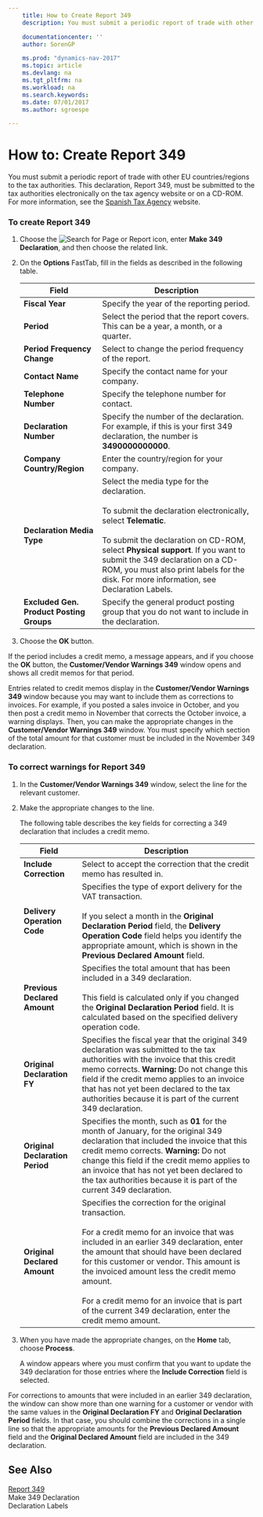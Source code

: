 ```yaml
---
    title: How to Create Report 349
    description: You must submit a periodic report of trade with other EU countries/regions to the tax authorities. This declaration, Report 349, must be submitted to the tax authorities electronically on the tax agency website or on a CD-ROM. For more information, see the [Spanish Tax Agency](http://go.microsoft.com/fwlink/?LinkId=238181) website.

    documentationcenter: ''
    author: SorenGP

    ms.prod: "dynamics-nav-2017"
    ms.topic: article
    ms.devlang: na
    ms.tgt_pltfrm: na
    ms.workload: na
    ms.search.keywords:
    ms.date: 07/01/2017
    ms.author: sgroespe

---
```

# How to: Create Report 349
You must submit a periodic report of trade with other EU countries/regions to the tax authorities. This declaration, Report 349, must be submitted to the tax authorities electronically on the tax agency website or on a CD-ROM. For more information, see the [Spanish Tax Agency](http://go.microsoft.com/fwlink/?LinkId=238181) website.  

### To create Report 349  

1.  Choose the ![Search for Page or Report](media/ui-search/search_small.png "Search for Page or Report icon") icon, enter **Make 349 Declaration**, and then choose the related link.  

2.  On the **Options** FastTab, fill in the fields as described in the following table.  

    |Field|Description|  
    |---------------------------------|---------------------------------------|  
    |**Fiscal Year**|Specify the year of the reporting period.|  
    |**Period**|Select the period that the report covers. This can be a year, a month, or a quarter.|  
    |**Period Frequency Change**|Select to change the period frequency of the report.|  
    |**Contact Name**|Specify the contact name for your company.|  
    |**Telephone Number**|Specify the telephone number for contact.|  
    |**Declaration Number**|Specify the number of the declaration. For example, if this is your first 349 declaration, the number is **3490000000000**.|  
    |**Company Country/Region**|Enter the country/region for your company.|  
    |**Declaration Media Type**|Select the media type for the declaration.<br /><br /> To submit the declaration electronically, select **Telematic**.<br /><br /> To submit the declaration on CD-ROM, select **Physical support**. If you want to submit the 349 declaration on a CD-ROM, you must also print labels for the disk. For more information, see Declaration Labels.|  
    |**Excluded Gen. Product Posting Groups**|Specify the general product posting group that you do not want to include in the declaration.|  

3.  Choose the **OK** button.  

 If the period includes a credit memo, a message appears, and if you choose the **OK** button, the **Customer/Vendor Warnings 349** window opens and shows all credit memos for that period.  

 Entries related to credit memos display in the **Customer/Vendor Warnings 349** window because you may want to include them as corrections to invoices. For example, if you posted a sales invoice in October, and you then post a credit memo in November that corrects the October invoice, a warning displays. Then, you can make the appropriate changes in the **Customer/Vendor Warnings 349** window. You must specify which section of the total amount for that customer must be included in the November 349 declaration.  

### To correct warnings for Report 349  

1.  In the **Customer/Vendor Warnings 349** window, select the line for the relevant customer.  

2.  Make the appropriate changes to the line.  

     The following table describes the key fields for correcting a 349 declaration that includes a credit memo.  

    |Field|Description|  
    |---------------------------------|---------------------------------------|  
    |**Include Correction**|Select to accept the correction that the credit memo has resulted in.|  
    |**Delivery Operation Code**|Specifies the type of export delivery for the VAT transaction.<br /><br /> If you select a month in the **Original Declaration Period** field, the **Delivery Operation Code** field helps you identify the appropriate amount, which is shown in the **Previous Declared Amount** field.|  
    |**Previous Declared Amount**|Specifies the total amount that has been included in a 349 declaration.<br /><br /> This field is calculated only if you changed the **Original Declaration Period** field. It is calculated based on the specified delivery operation code.|  
    |**Original Declaration FY**|Specifies the fiscal year that the original 349 declaration was submitted to the tax authorities with the invoice that this credit memo corrects. **Warning:**  Do not change this field if the credit memo applies to an invoice that has not yet been declared to the tax authorities because it is part of the current 349 declaration.|  
    |**Original Declaration Period**|Specifies the month, such as **01** for the month of January, for the original 349 declaration that included the invoice that this credit memo corrects. **Warning:**  Do not change this field if the credit memo applies to an invoice that has not yet been declared to the tax authorities because it is part of the current 349 declaration.|  
    |**Original Declared Amount**|Specifies the correction for the original transaction.<br /><br /> For a credit memo for an invoice that was included in an earlier 349 declaration, enter the amount that should have been declared for this customer or vendor. This amount is the invoiced amount less the credit memo amount.<br /><br /> For a credit memo for an invoice that is part of the current 349 declaration, enter the credit memo amount.|  

3.  When you have made the appropriate changes, on the **Home** tab, choose **Process**.  

     A window appears where you must confirm that you want to update the 349 declaration for those entries where the **Include Correction** field is selected.  

 For corrections to amounts that were included in an earlier 349 declaration, the window can show more than one warning for a customer or vendor with the same values in the **Original Declaration FY** and **Original Declaration Period** fields. In that case, you should combine the corrections in a single line so that the appropriate amounts for the **Previous Declared Amount** field and the **Original Declared Amount** field are included in the 349 declaration.  

## See Also  
 [Report 349](report-349.md)   
 Make 349 Declaration   
 Declaration Labels
